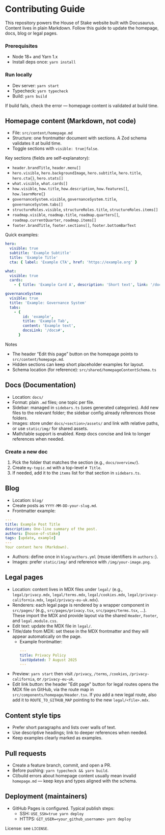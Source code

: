 # Contributing Guide

This repository powers the House of Stake website built with Docusaurus. Content lives in plain Markdown. Follow this guide to update the homepage, docs, blog or legal pages.

### Prerequisites

- Node 18+ and Yarn 1.x
- Install deps once: `yarn install`

### Run locally

- Dev server: `yarn start`
- Typecheck: `yarn typecheck`
- Build: `yarn build`

If build fails, check the error — homepage content is validated at build time.

## Homepage content (Markdown, not code)

- File: `src/content/homepage.md`
- Structure: one frontmatter document with sections. A Zod schema validates it at build time.
- Toggle sections with `visible: true|false`.

Key sections (fields are self-explanatory):

- `header.brandTitle`, `header.menu[]`
- `hero.visible`, `hero.backgroundImage`, `hero.subtitle`, `hero.title`, `hero.cta{}`, `hero.stats[]`
- `what.visible`, `what.cards[]`
- `how.visible`, `how.title`, `how.description`, `how.features[]`, `how.learnMore{}`
- `governanceSystem.visible`, `governanceSystem.title`, `governanceSystem.tabs[]`
- `structureRoles.visible`, `structureRoles.title`, `structureRoles.items[]`
- `roadmap.visible`, `roadmap.title`, `roadmap.quarters[]`, `roadmap.currentQuarter`, `roadmap.items[]`
- `footer.brandTitle`, `footer.sections[]`, `footer.bottomBarText`

Quick examples:

```yaml
hero:
  visible: true
  subtitle: 'Example Subtitle'
  title: 'Example Title'
  cta: { label: 'Example CTA', href: 'https://example.org' }

what:
  visible: true
  cards:
    - { title: 'Example Card A', description: 'Short text', link: '/docs#' }

governanceSystem:
  visible: true
  title: 'Example: Governance System'
  tabs:
    - {
        id: 'example',
        title: 'Example Tab',
        content: 'Example text',
        docsLink: '/docs#',
      }
```

Notes

- The header “Edit this page” button on the homepage points to `src/content/homepage.md`.
- Hidden sections can keep short placeholder examples for layout.
- Schema location (for reference): `src/shared/homepageContentSchema.ts`

## Docs (Documentation)

- Location: `docs/`
- Format: plain `.md` files; one topic per file.
- Sidebar: managed in `sidebars.ts` (uses generated categories). Add new files to the relevant folder; the sidebar config already references those folders.
- Images: store under `docs/<section>/assets/` and link with relative paths, or use `static/img/` for shared assets.
- Math/table support is enabled. Keep docs concise and link to longer references when needed.

### Create a new doc

1. Pick the folder that matches the section (e.g., `docs/overview/`).
2. Create `my-topic.md` with a top-level `# Title`.
3. If needed, add it to the `items` list for that section in `sidebars.ts`.

## Blog

- Location: `blog/`
- Create posts as `YYYY-MM-DD-your-slug.md`.
- Frontmatter example:

```yaml
---
title: Example Post Title
description: One-line summary of the post.
authors: [house-of-stake]
tags: [update, example]
---
Your content here (Markdown).
```

- Authors: define once in `blog/authors.yml` (reuse identifiers in `authors:`).
- Images: prefer `static/img/` and reference with `/img/your-image.png`.

## Legal pages

- Location: content lives in MDX files under `legal/` (e.g., `legal/privacy.mdx`, `legal/terms.mdx`, `legal/cookies.mdx`, `legal/privacy-california.mdx`, `legal/privacy-eu-uk.mdx`).
- Renderers: each legal page is rendered by a wrapper component in `src/pages/` (e.g., `src/pages/privacy.tsx`, `src/pages/terms.tsx`, ...). These import the MDX and provide layout via the shared `Header`, `Footer`, and `legal.module.css`.
- Edit text: update the MDX file in `legal/`.
- Title/date from MDX: set these in the MDX frontmatter and they will appear automatically on the page.
  - Example frontmatter:
    ```yaml
    ---
    title: Privacy Policy
    lastUpdated: 7 August 2025
    ---
    ```
- Preview: `yarn start` then visit `/privacy`, `/terms`, `/cookies`, `/privacy-california`, or `/privacy-eu-uk`.
- Edit link button: the header "Edit page" button for legal routes opens the MDX file on GitHub, via the route map in `src/components/homepage/Header.tsx`. If you add a new legal route, also add it to `ROUTE_TO_GITHUB_MAP` pointing to the new `legal/<file>.mdx`.

## Content style tips

- Prefer short paragraphs and lists over walls of text.
- Use descriptive headings; link to deeper references when needed.
- Keep examples clearly marked as examples.

## Pull requests

- Create a feature branch, commit, and open a PR.
- Before pushing: `yarn typecheck && yarn build`.
- CI/build errors about homepage content usually mean invalid `homepage.md` — keep keys and types aligned with the schema.

## Deployment (maintainers)

- GitHub Pages is configured. Typical publish steps:
  - SSH: `USE_SSH=true yarn deploy`
  - HTTPS: `GIT_USER=<your_github_username> yarn deploy`

License: see `LICENSE`.
